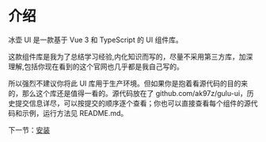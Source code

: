 # 介绍

冰壶 UI 是一款基于 Vue 3 和 TypeScript 的 UI 组件库。

这款组件库是我为了总结学习经验,内化知识而写的，尽量不采用第三方库，加深理解,包括你现在看到的这个官网也几乎都是我自己写的。

所以强烈不建议你将此 UI 库用于生产环境。但如果你是抱着看源代码的目的来的，那么这个库还是值得一看的。源代码放在了 github.com/ak97z/gulu-ui，历史提交信息详尽，可以按提交的顺序逐个查看；你也可以直接查看每个组件的源代码和示例，运行方法见 README.md。

下一节：[安装](#/doc/install)